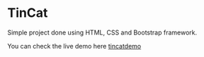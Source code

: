 # TinCat

Simple project done using HTML, CSS and Bootstrap framework.

You can check the live demo here [tincatdemo](https://tincatweb.netlify.app/)
